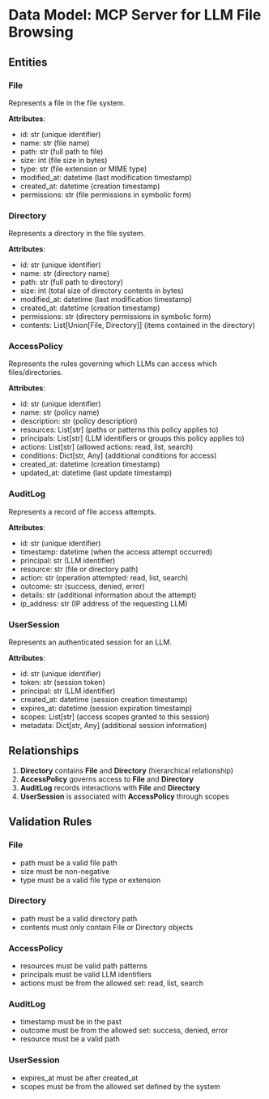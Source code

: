 # Data Model: MCP Server for LLM File Browsing

## Entities

### File
Represents a file in the file system.

**Attributes**:
- id: str (unique identifier)
- name: str (file name)
- path: str (full path to file)
- size: int (file size in bytes)
- type: str (file extension or MIME type)
- modified_at: datetime (last modification timestamp)
- created_at: datetime (creation timestamp)
- permissions: str (file permissions in symbolic form)

### Directory
Represents a directory in the file system.

**Attributes**:
- id: str (unique identifier)
- name: str (directory name)
- path: str (full path to directory)
- size: int (total size of directory contents in bytes)
- modified_at: datetime (last modification timestamp)
- created_at: datetime (creation timestamp)
- permissions: str (directory permissions in symbolic form)
- contents: List[Union[File, Directory]] (items contained in the directory)

### AccessPolicy
Represents the rules governing which LLMs can access which files/directories.

**Attributes**:
- id: str (unique identifier)
- name: str (policy name)
- description: str (policy description)
- resources: List[str] (paths or patterns this policy applies to)
- principals: List[str] (LLM identifiers or groups this policy applies to)
- actions: List[str] (allowed actions: read, list, search)
- conditions: Dict[str, Any] (additional conditions for access)
- created_at: datetime (creation timestamp)
- updated_at: datetime (last update timestamp)

### AuditLog
Represents a record of file access attempts.

**Attributes**:
- id: str (unique identifier)
- timestamp: datetime (when the access attempt occurred)
- principal: str (LLM identifier)
- resource: str (file or directory path)
- action: str (operation attempted: read, list, search)
- outcome: str (success, denied, error)
- details: str (additional information about the attempt)
- ip_address: str (IP address of the requesting LLM)

### UserSession
Represents an authenticated session for an LLM.

**Attributes**:
- id: str (unique identifier)
- token: str (session token)
- principal: str (LLM identifier)
- created_at: datetime (session creation timestamp)
- expires_at: datetime (session expiration timestamp)
- scopes: List[str] (access scopes granted to this session)
- metadata: Dict[str, Any] (additional session information)

## Relationships

1. **Directory** contains **File** and **Directory** (hierarchical relationship)
2. **AccessPolicy** governs access to **File** and **Directory**
3. **AuditLog** records interactions with **File** and **Directory**
4. **UserSession** is associated with **AccessPolicy** through scopes

## Validation Rules

### File
- path must be a valid file path
- size must be non-negative
- type must be a valid file type or extension

### Directory
- path must be a valid directory path
- contents must only contain File or Directory objects

### AccessPolicy
- resources must be valid path patterns
- principals must be valid LLM identifiers
- actions must be from the allowed set: read, list, search

### AuditLog
- timestamp must be in the past
- outcome must be from the allowed set: success, denied, error
- resource must be a valid path

### UserSession
- expires_at must be after created_at
- scopes must be from the allowed set defined by the system